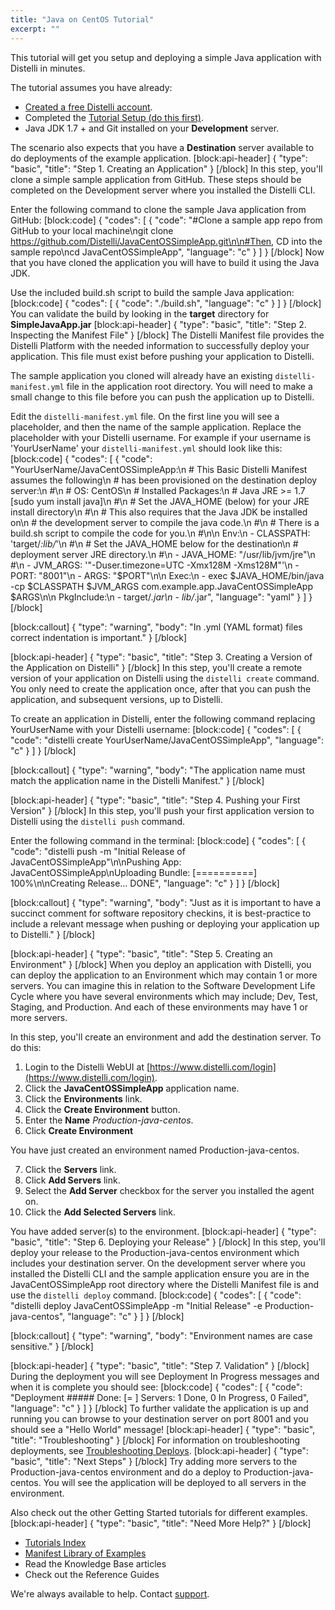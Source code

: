 ```yaml
---
title: "Java on CentOS Tutorial"
excerpt: ""
---
```

This tutorial will get you setup and deploying a simple Java application with Distelli in minutes. 

The tutorial assumes you have already:
* [Created a free Distelli account](https://www.distelli.com/signup).
* Completed the [Tutorial Setup (do this first)](doc:tutorial-setup).
* Java JDK 1.7 + and Git installed on your **Development** server.
 
The scenario also expects that you have a **Destination** server available to do deployments of the example application.
[block:api-header]
{
  "type": "basic",
  "title": "Step 1. Creating an Application"
}
[/block]
In this step, you'll clone a simple sample application from GitHub. These steps should be completed on the Development server where you installed the Distelli CLI.

Enter the following command to clone the sample Java application from GitHub:
[block:code]
{
  "codes": [
    {
      "code": "#Clone a sample app repo from GitHub to your local machine\ngit clone https://github.com/Distelli/JavaCentOSSimpleApp.git\n\n#Then, CD into the sample repo\ncd JavaCentOSSimpleApp",
      "language": "c"
    }
  ]
}
[/block]
Now that you have cloned the application you will have to build it using the Java JDK.

Use the included build.sh script to build the sample Java application:
[block:code]
{
  "codes": [
    {
      "code": "./build.sh",
      "language": "c"
    }
  ]
}
[/block]
You can validate the build by looking in the **target** directory for **SimpleJavaApp.jar** 
[block:api-header]
{
  "type": "basic",
  "title": "Step 2. Inspecting the Manifest File"
}
[/block]
The Distelli Manifest file provides the Distelli Platform with the needed information to successfully deploy your application. This file must exist before pushing your application to Distelli.

The sample application you cloned will already have an existing `distelli-manifest.yml` file in the application root directory. You will need to make a small change to this file before you can push the application up to Distelli.

Edit the `distelli-manifest.yml` file. On the first line you will see a <username> placeholder, and then the name of the sample application.
Replace the <username> placeholder with your Distelli username. For example if your username is 'YourUserName' your `distelli-manifest.yml` should look like this:
[block:code]
{
  "codes": [
    {
      "code": "YourUserName/JavaCentOSSimpleApp:\n  # This Basic Distelli Manifest assumes the following\n  # has been provisioned on the destination deploy server:\n  #\n  # OS: CentOS\n  # Installed Packages:\n  #   Java JRE >= 1.7   [sudo yum install java]\n  #\n  # Set the JAVA_HOME (below) for your JRE install directory\n  #\n  # This also requires that the Java JDK be installed on\n  # the development server to compile the java code.\n  #\n  # There is a build.sh script to compile the code for you.\n  #\n\n  Env:\n    - CLASSPATH: 'target/*:lib/*'\n    #\n    # Set the JAVA_HOME below for the destination\n    # deployment server JRE directory.\n    #\n    - JAVA_HOME: \"/usr/lib/jvm/jre\"\n    #\n    - JVM_ARGS: '\"-Duser.timezone=UTC -Xmx128M -Xms128M\"'\n    - PORT: \"8001\"\n    - ARGS: \"$PORT\"\n\n  Exec:\n    - exec $JAVA_HOME/bin/java -cp $CLASSPATH $JVM_ARGS com.example.app.JavaCentOSSimpleApp $ARGS\n\n  PkgInclude:\n    - target/*.jar\n    - lib/*.jar",
      "language": "yaml"
    }
  ]
}
[/block]

[block:callout]
{
  "type": "warning",
  "body": "In .yml (YAML format) files correct indentation is important."
}
[/block]

[block:api-header]
{
  "type": "basic",
  "title": "Step 3. Creating a Version of the Application on Distelli"
}
[/block]
In this step, you'll create a remote version of your application on Distelli using the `distelli create` command. You only need to create the application once, after that you can push the application, and subsequent versions, up to Distelli.

To create an application in Distelli, enter the following command replacing YourUserName with your Distelli username:
[block:code]
{
  "codes": [
    {
      "code": "distelli create YourUserName/JavaCentOSSimpleApp",
      "language": "c"
    }
  ]
}
[/block]

[block:callout]
{
  "type": "warning",
  "body": "The application name must match the application name in the Distelli Manifest."
}
[/block]

[block:api-header]
{
  "type": "basic",
  "title": "Step 4. Pushing your First Version"
}
[/block]
In this step, you'll push your first application version to Distelli using the `distelli push` command.

Enter the following command in the terminal:
[block:code]
{
  "codes": [
    {
      "code": "distelli push -m \"Initial Release of JavaCentOSSimpleApp\"\n\nPushing App: JavaCentOSSimpleApp\nUploading Bundle: [==========] 100%\n\nCreating Release... DONE",
      "language": "c"
    }
  ]
}
[/block]

[block:callout]
{
  "type": "warning",
  "body": "Just as it is important to have a succinct comment for software repository checkins, it is best-practice to include a relevant message when pushing or deploying your application up to Distelli."
}
[/block]

[block:api-header]
{
  "type": "basic",
  "title": "Step 5. Creating an Environment"
}
[/block]
When you deploy an application with Distelli, you can deploy the application to an Environment which may contain 1 or more servers. You can imagine this in relation to the Software Development Life Cycle where you have several environments which may include; Dev, Test, Staging, and Production. And each of these environments may have 1 or more servers.

In this step, you'll create an environment and add the destination server. To do this:

1. Login to the Distelli WebUI at [https://www.distelli.com/login](https://www.distelli.com/login).
2. Click the **JavaCentOSSimpleApp** application name.
3. Click the **Environments** link.
4. Click the **Create Environment** button.
5. Enter the **Name** *Production-java-centos*.
6. Click **Create Environment**

You have just created an environment named Production-java-centos.

7. Click the **Servers** link.
8. Click **Add Servers** link.
9. Select the **Add Server** checkbox for the server you installed the agent on.
10. Click the **Add Selected Servers** link.

You have added server(s) to the environment.
[block:api-header]
{
  "type": "basic",
  "title": "Step 6. Deploying your Release"
}
[/block]
In this step, you'll deploy your release to the Production-java-centos environment which includes your destination server. On the development server where you installed the Distelli CLI and the sample application ensure you are in the JavaCentOSSimpleApp root directory where the Distelli Manifest file is and use the `distelli deploy` command.
[block:code]
{
  "codes": [
    {
      "code": "distelli deploy JavaCentOSSimpleApp -m \"Initial Release\" -e Production-java-centos",
      "language": "c"
    }
  ]
}
[/block]

[block:callout]
{
  "type": "warning",
  "body": "Environment names are case sensitive."
}
[/block]

[block:api-header]
{
  "type": "basic",
  "title": "Step 7. Validation"
}
[/block]
During the deployment you will see Deployment In Progress messages and when it is complete you should see:
[block:code]
{
  "codes": [
    {
      "code": "Deployment ##### Done: [=         ] Servers: 1 Done, 0 In Progress, 0 Failed",
      "language": "c"
    }
  ]
}
[/block]
To further validate the application is up and running you can browse to your destination server on port 8001 and you should see a "Hello World" message!
[block:api-header]
{
  "type": "basic",
  "title": "Troubleshooting"
}
[/block]
For information on troubleshooting deployments, see [Troubleshooting Deploys](doc:troubleshooting-deploys).
[block:api-header]
{
  "type": "basic",
  "title": "Next Steps"
}
[/block]
Try adding more servers to the Production-java-centos environment and do a deploy to Production-java-centos. You will see the application will be deployed to all servers in the environment.

Also check out the other Getting Started tutorials for different examples.
[block:api-header]
{
  "type": "basic",
  "title": "Need More Help?"
}
[/block]
* [Tutorials Index](doc:tutorials-index)
* [Manifest Library of Examples](doc:distelli-manifest-library-of-examples)
* Read the Knowledge Base articles
* Check out the Reference Guides

We're always available to help. Contact [support](http://www.distelli.com/support).